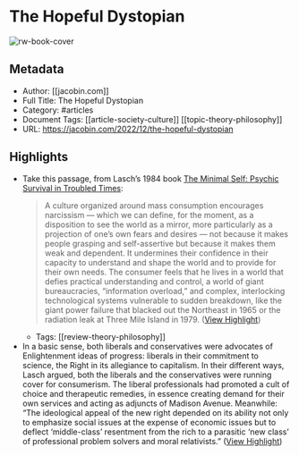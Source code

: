 # The Hopeful Dystopian

![rw-book-cover](https://images.jacobinmag.com/wp-content/uploads/2022/12/05205844/Christopher_Lasch-e1672508923725.jpg)

## Metadata
- Author: [[jacobin.com]]
- Full Title: The Hopeful Dystopian
- Category: #articles
- Document Tags: [[article-society-culture]] [[topic-theory-philosophy]] 
- URL: https://jacobin.com/2022/12/the-hopeful-dystopian

## Highlights
- Take this passage, from Lasch’s 1984 book [The Minimal Self: Psychic Survival in Troubled Times](https://wwnorton.co.uk/books/9780393302639-the-minimal-self):
  > A culture organized around mass consumption encourages narcissism — which we can define, for the moment, as a disposition to see the world as a mirror, more particularly as a projection of one’s own fears and desires — not because it makes people grasping and self-assertive but because it makes them weak and dependent. It undermines their confidence in their capacity to understand and shape the world and to provide for their own needs. The consumer feels that he lives in a world that defies practical understanding and control, a world of giant bureaucracies, “information overload,” and complex, interlocking technological systems vulnerable to sudden breakdown, like the giant power failure that blacked out the Northeast in 1965 or the radiation leak at Three Mile Island in 1979. ([View Highlight](https://read.readwise.io/read/01hcsn0qjv59np9famvfn9vbaj))
    - Tags: [[review-theory-philosophy]] 
- In a basic sense, both liberals and conservatives were advocates of Enlightenment ideas of progress: liberals in their commitment to science, the Right in its allegiance to capitalism. In their different ways, Lasch argued, both the liberals and the conservatives were running cover for consumerism. The liberal professionals had promoted a cult of choice and therapeutic remedies, in essence creating demand for their own services and acting as adjuncts of Madison Avenue. Meanwhile: “The ideological appeal of the new right depended on its ability not only to emphasize social issues at the expense of economic issues but to deflect ‘middle-class’ resentment from the rich to a parasitic ‘new class’ of professional problem solvers and moral relativists.” ([View Highlight](https://read.readwise.io/read/01hcsndtcmxe3fk390fmm8ecxc))

